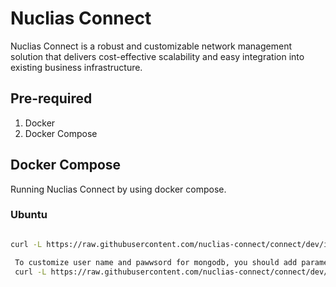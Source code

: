 # Nuclias Connect

Nuclias Connect is a robust and customizable network management solution that delivers cost-effective scalability and easy integration into existing business infrastructure.

## Pre-required

1. Docker
2. Docker Compose

## Docker Compose

Running Nuclias Connect by using docker compose.

### Ubuntu

```bash

curl -L https://raw.githubusercontent.com/nuclias-connect/connect/dev/install.sh | sudo sh

 To customize user name and pawwsord for mongodb, you should add parameters 
 curl -L https://raw.githubusercontent.com/nuclias-connect/connect/dev/install.sh | sudo sh -s [name] [pwd]
 
```
